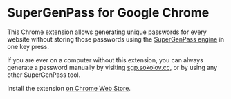 # SuperGenPass for Google Chrome

This Chrome extension allows generating unique passwords for every website
without storing those passwords using the [SuperGenPass engine](http://supergenpass.com/)
in one key press.

If you are ever on a computer without this extension, you can always generate
a password manually by visiting [sgp.sokolov.cc](http://sgp.sokolov.cc/),
or by using any other SuperGenPass tool.

Install the extension [on Chrome Web Store](https://chrome.google.com/webstore/detail/supergenpass-for-google-c/bmmmhbgdbpnbfefmacdlbpfgegcibkjo).
